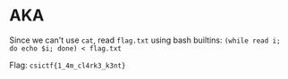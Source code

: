 # AKA

Since we can't use `cat`, read `flag.txt` using bash builtins:
`(while read i; do echo $i; done) < flag.txt`

Flag: `csictf{1_4m_cl4rk3_k3nt}`
